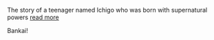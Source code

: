 The story of a teenager named Ichigo who was born with supernatural powers [read more](https://en.wikipedia.org/wiki/Bleach_(TV_series))

Bankai!
